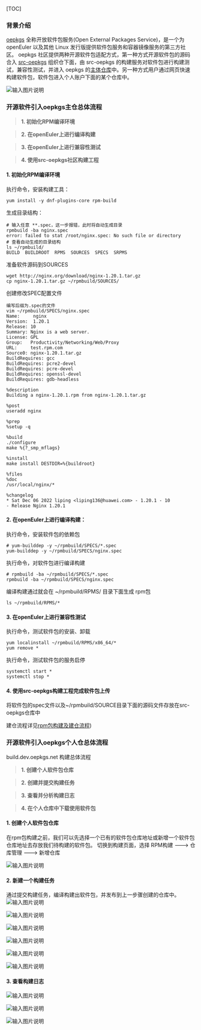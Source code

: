 [TOC]

### 背景介绍
[oepkgs](https://oepkgs.net/zh/) 全称开放软件包服务(Open External Packages Service)，是一个为 openEuler 以及其他 Linux 发行版提供软件包服务和容器镜像服务的第三方社区。
oepkgs 社区提供两种开源软件包适配方式，第一种方式开源软件包的源码合入 [src-oepkgs](https://gitee.com/src-oepkgs) 组织仓下面，由 src-oepkgs 的构建服务对软件包进行构建测试，兼容性测试，并进入 oepkgs 的[主体仓库](https://repo.oepkgs.net/openEuler/rpm/)中。另一种方式用户通过网页快速构建软件包，软件包进入个人账户下面的某个仓库中。

![输入图片说明](./software-compatibility/dist/oepkgs.png)

### 开源软件引入oepkgs主仓总体流程
>**1. 初始化RPM编译环境**

>**2. 在openEuler上进行编译构建**

>**3. 在openEuler上进行兼容性测试**

>**4. 使用src-oepkgs社区构建工程**

#### 1. 初始化RPM编译环境
执行命令，安装构建工具：
```
yum install -y dnf-plugins-core rpm-build
```
生成目录结构：
```
# 输入任意 **.spec，这一步报错，此时将自动生成目录
rpmbuild -ba nginx.spec
error: failed to stat /root/nginx.spec: No such file or directory
# 查看自动生成的目录结构
ls ~/rpmbuild/
BUILD  BUILDROOT  RPMS  SOURCES  SPECS  SRPMS
```
准备软件源码到SOURCES
```
wget http://nginx.org/download/nginx-1.20.1.tar.gz
cp nginx-1.20.1.tar.gz ~/rpmbuild/SOURCES/
```
创建修改SPEC配置文件
```
编写后缀为.spec的文件
vim ~/rpmbuild/SPECS/nginx.spec
Name:     nginx
Version:  1.20.1
Release: 10
Summary: Nginx is a web server.
License: GPL
Group:   Productivity/Networking/Web/Proxy
URL:     test.rpm.com
Source0: nginx-1.20.1.tar.gz
BuildRequires: gcc
BuildRequires: pcre2-devel
BuildRequires: pcre-devel
BuildRequires: openssl-devel
BuildRequires: gdb-headless

%description
Building a nginx-1.20.1.rpm from nginx-1.20.1.tar.gz

%post
useradd nginx

%prep
%setup -q

%build
./configure
make %{?_smp_mflags}

%install
make install DESTDIR=%{buildroot}

%files
%doc
/usr/local/nginx/*

%changelog
* Sat Dec 06 2022 liping <liping136@huawei.com> - 1.20.1 - 10
- Release Nginx 1.20.1
```
#### 2. 在openEuler上进行编译构建：
执行命令，安装软件包的依赖包
```
# yum-builddep -y ~/rpmbuild/SPECS/*.spec
yum-builddep -y ~/rpmbuild/SPECS/nginx.spec
```
执行命令，对软件包进行编译构建
```
# rpmbuild -ba ~/rpmbuild/SPECS/*.spec
rpmbuild -ba ~/rpmbuild/SPECS/nginx.spec
```
编译构建通过就会在 ~/rpmbuild/RPMS/ 目录下面生成 rpm包
```
ls ~/rpmbuild/RPMS/*
```
#### 3. 在openEuler上进行兼容性测试
执行命令，测试软件包的安装、卸载
```
yum localinstall ~/rpmbuild/RPMS/x86_64/*
yum remove *
```
执行命令，测试软件包的服务启停
```
systemctl start *
systemctl stop *
```
#### 4. 使用src-oepkgs构建工程完成软件包上传

将软件包的spec文件以及~/rpmbuild/SOURCE目录下面的源码文件存放在src-oepkgs仓库中

建仓流程详见[rpm包构建及建仓流程](https://gitee.com/openeuler/oec-application/blob/master/doc/software-compatibility/rpm%E6%9E%84%E5%BB%BA%E4%BB%A5%E5%8F%8A%E5%BB%BA%E4%BB%93%E6%B5%81%E7%A8%8B.md))


### 开源软件引入oepkgs个人仓总体流程

build.dev.oepkgs.net 构建总体流程

>**1. 创建个人软件包仓库**

>**2. 创建并提交构建任务**

>**3. 查看并分析构建日志**

>**4. 在个人仓库中下载使用软件包**
#### 1. 创建个人软件包仓库

在rpm包构建之前，我们可以先选择一个已有的软件包仓库地址或新增一个软件包仓库地址去存放我们待构建的软件包。
切换到构建页面，选择 RPM构建  ---> 仓库管理 ---> 新增仓库

![输入图片说明](./software-compatibility/dist/storageimage.png)

#### 2. 新建一个构建任务

通过提交构建任务，编译构建出软件包，并发布到上一步骤创建的仓库中。
![输入图片说明](./software-compatibility/dist/buildtask.png)

![输入图片说明](./software-compatibility/dist/scmimage.png)

![输入图片说明](./software-compatibility/dist/4809d51ea1fcd29129f3f73f8fac4b4.jpg)

![输入图片说明](./software-compatibility/dist/b4da14ad48842ecaa429dad591a014b.png)

![输入图片说明](./software-compatibility/dist/89c38ee450c7fe1ad3a33b27d34ad55.png)

![输入图片说明](./software-compatibility/dist/8d91fc9db3681d3b367febf82cb83ee.png)

#### 3. 查看构建日志
![输入图片说明](./software-compatibility/dist/0474384023b26c8481351fc61236064.png)

![输入图片说明](./software-compatibility/dist/76ddf9290d4b2a2699f9e924d91e735.png)

![输入图片说明](./software-compatibility/dist/21d7b29b4fc7e87ad156a91c570e5a6.png)
